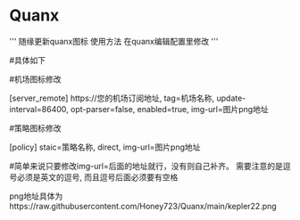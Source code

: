 # Quanx

'''
随缘更新quanx图标
使用方法 在quanx编辑配置里修改
'''

#具体如下


#机场图标修改

[server_remote]
https://您的机场订阅地址, tag=机场名称, update-interval=86400, opt-parser=false, enabled=true, img-url=图片png地址



#策略图标修改

[policy]
staic=策略名称, direct, img-url=图片png地址



#简单来说只要修改img-url=后面的地址就行，没有则自己补齐。
需要注意的是逗号必须是英文的逗号,      而且逗号后面必须要有空格




png地址具体为https://raw.githubusercontent.com/Honey723/Quanx/main/kepler22.png
